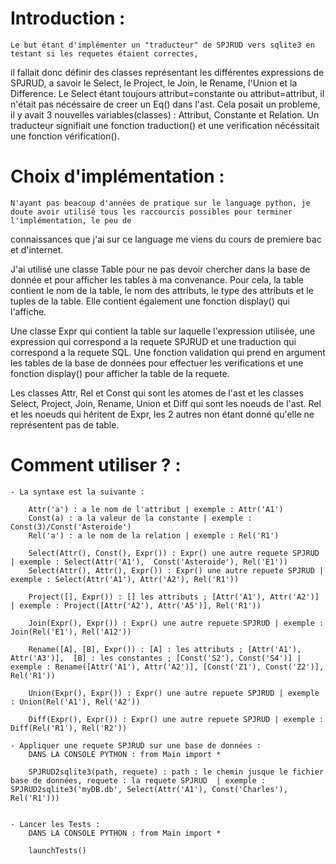 # Introduction :

	Le but étant d'implémenter un "traducteur" de SPJRUD vers sqlite3 en testant si les requetes étaient correctes,
il fallait donc définir des classes représentant les différentes expressions de SPJRUD, a savoir le Select, le Project, le Join, le Rename, l'Union et la Difference.
Le Select étant toujours attribut=constante ou attribut=attribut, il n'était pas nécéssaire de creer un Eq() dans l'ast.
Cela posait un probleme, il y avait 3 nouvelles variables(classes) : Attribut, Constante et Relation.
Un traducteur signifiait une fonction traduction() et une verification nécéssitait une fonction vérification().


# Choix d'implémentation : 

	N'ayant pas beacoup d'années de pratique sur le language python, je doute avoir utilisé tous les raccourcis possibles pour terminer l'implémentation, le peu de
connaissances que j'ai sur ce language me viens du cours de premiere bac et d'internet.

J'ai utilisé une classe Table pour ne pas devoir chercher dans la base de donnée et pour afficher les tables à ma convenance.
Pour cela, la table contient le nom de la table, le nom des attributs, le type des attributs et le tuples de la table.
Elle contient également une fonction display() qui l'affiche.

Une classe Expr qui contient la table sur laquelle l'expression utilisée, une expression qui correspond a la requete SPJRUD et une traduction qui correspond a la 
requete SQL.
Une fonction validation qui prend en argument les tables de la base de données pour effectuer les verifications et une fonction display() pour afficher la table de
la requete.

Les classes Attr, Rel et Const qui sont les atomes de l'ast et les classes Select, Project, Join, Rename, Union et Diff qui sont les noeuds de l'ast.
Rel et les noeuds qui héritent de Expr, les 2 autres non étant donné qu'elle ne représentent pas de table.


# Comment utiliser ? :

	- La syntaxe est la suivante : 

		Attr('a') : a le nom de l'attribut | exemple : Attr('A1')
		Const(a) : a la valeur de la constante | exemple : Const(3)/Const('Asteroide')
		Rel('a') : a le nom de la relation | exemple : Rel('R1')

		Select(Attr(), Const(), Expr()) : Expr() une autre requete SPJRUD | exemple : Select(Attr('A1'),  Const('Asteroide'), Rel('E1'))
		Select(Attr(), Attr(), Expr()) : Expr() une autre repuete SPJRUD | exemple : Select(Attr('A1'), Attr('A2'), Rel('R1'))

		Project([], Expr()) : [] les attributs ; [Attr('A1'), Attr('A2')] | exemple : Project([Attr('A2'), Attr('A5')], Rel('R1'))

		Join(Expr(), Expr()) : Expr() une autre repuete SPJRUD | exemple : Join(Rel('E1'), Rel('A12'))

		Rename([A], [B], Expr()) : [A] : les attributs ; [Attr('A1'), Attr('A3')],  [B] : les constantes ; [Const('S2'), Const('S4')] | exemple : Rename([Attr('A1'), Attr('A2')], [Const('Z1'), Const('Z2')], Rel('R1'))

		Union(Expr(), Expr()) : Expr() une autre repuete SPJRUD | exemple : Union(Rel('A1'), Rel('A2'))

		Diff(Expr(), Expr()) : Expr() une autre repuete SPJRUD | exemple : Diff(Rel('R1'), Rel('R2'))

	- Appliquer une requete SPJRUD sur une base de données :
		DANS LA CONSOLE PYTHON : from Main import *

		SPJRUD2sqlite3(path, requete) : path : le chemin jusque le fichier base de données, requete : la requete SPJRUD  | exemple : SPJRUD2sqlite3('myDB.db', Select(Attr('A1'), Const('Charles'), Rel('R1')))


	- Lancer les Tests : 
		DANS LA CONSOLE PYTHON : from Main import *

		launchTests()
